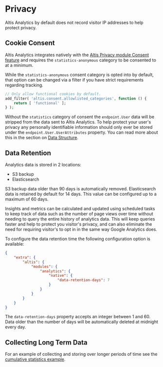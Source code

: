 # Privacy

Altis Analytics by default does not record visitor IP addresses to help protect privacy.

## Cookie Consent

Altis Analytics integrates natively with the [Altis Privacy module Consent feature](docs://privacy/consent/README.md) and requires the `statistics-anonymous` category to be consented to at a minimum.

While the `statistics-anonymous` consent category is opted into by default, that option can be changed via a filter if you have strict requirements regarding tracking.

```php
// Only allow functional cookies by default.
add_filter( 'altis.consent.allowlisted_categories', function () {
	return [ 'functional' ];
} );
```

Without the `statistics` category of consent the `endpoint.User` data will be stripped from the data sent to Altis Analytics. To help protect your user's privacy any personally identifiable information should only ever be stored under the `endpoint.User.UserAttributes` property. You can read more about this in the section on [Data Structure](./data-structure.md).

## Data Retention

Analytics data is stored in 2 locations:

- S3 backup
- Elasticsearch

S3 backup data older than 90 days is automatically removed. Elasticsearch data is retained by default for 14 days. This value can be configured up to a maximum of 60 days.

Insights and metrics can be calculated and updated using scheduled tasks to keep track of data such as the number of page views over time without needing to query the entire history of analytics data. This will keep queries faster and help to protect you visitor's privacy, and can also eliminate the need for requiring visitor's to opt in in the same way Google Analytics does.

To configure the data retention time the following configuration option is available:

```json
{
	"extra": {
		"altis": {
			"modules": {
				"analytics": {
					"native": {
						"data-retention-days": 7
					}
				}
			}
		}
	}
}
```

The `data-retention-days` property accepts an integer between 1 and 60. Data older than the number of days will be automatically deleted at midnight every day.

## Collecting Long Term Data

For an example of collecting and storing over longer periods of time see the [cumulative statistics example](./examples.md#cumulative-statistics).
